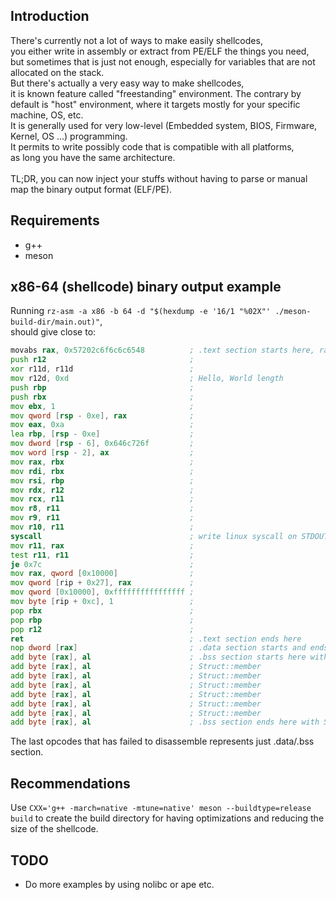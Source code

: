 ## Introduction
There's currently not a lot of ways to make easily shellcodes,<br>
you either write in assembly or extract from PE/ELF the things you need,<br>
but sometimes that is just not enough, especially for variables that are not allocated on the stack.<br>
But there's actually a very easy way to make shellcodes,<br>
it is known feature called "freestanding" environment.
The contrary by default is "host" environment, where it targets mostly for your specific machine, OS, etc.<br>
It is generally used for very low-level (Embedded system, BIOS, Firmware, Kernel, OS ...) programming.<br>
It permits to write possibly code that is compatible with all platforms,<br>
as long you have the same architecture.<br><br>
TL;DR, you can now inject your stuffs without having to parse or manual map the binary output format (ELF/PE).
## Requirements
- g++
- meson
## x86-64 (shellcode) binary output example
Running `rz-asm -a x86 -b 64 -d "$(hexdump -e '16/1 "%02X"' ./meson-build-dir/main.out)"`,<br>
should give close to:
```asm
movabs rax, 0x57202c6f6c6c6548          ; .text section starts here, rax filled with start of Hello, World
push r12                                ;
xor r11d, r11d                          ;
mov r12d, 0xd                           ; Hello, World length
push rbp                                ;
push rbx                                ;
mov ebx, 1                              ;
mov qword [rsp - 0xe], rax              ;
mov eax, 0xa                            ;
lea rbp, [rsp - 0xe]                    ;
mov dword [rsp - 6], 0x646c726f         ;
mov word [rsp - 2], ax                  ;
mov rax, rbx                            ;
mov rdi, rbx                            ;
mov rsi, rbp                            ;
mov rdx, r12                            ;
mov rcx, r11                            ;
mov r8, r11                             ;
mov r9, r11                             ;
mov r10, r11                            ;
syscall                                 ; write linux syscall on STDOUT
mov r11, rax                            ;
test r11, r11                           ;
je 0x7c                                 ;
mov rax, qword [0x10000]                ;
mov qword [rip + 0x27], rax             ;
mov qword [0x10000], 0xffffffffffffffff ;
mov byte [rip + 0xc], 1                 ;
pop rbx                                 ;
pop rbp                                 ;
pop r12                                 ;
ret                                     ; .text section ends here
nop dword [rax]                         ; .data section starts and ends with Struct::initialized
add byte [rax], al                      ; .bss section starts here with Struct::member
add byte [rax], al                      ; Struct::member
add byte [rax], al                      ; Struct::member
add byte [rax], al                      ; Struct::member
add byte [rax], al                      ; Struct::member
add byte [rax], al                      ; Struct::member
add byte [rax], al                      ; Struct::member
add byte [rax], al                      ; .bss section ends here with Struct::member
```
The last opcodes that has failed to disassemble represents just .data/.bss section.
## Recommendations
Use `CXX='g++ -march=native -mtune=native' meson --buildtype=release build` to create the build directory for having optimizations and reducing the size of the shellcode.
## TODO
- Do more examples by using nolibc or ape etc.
